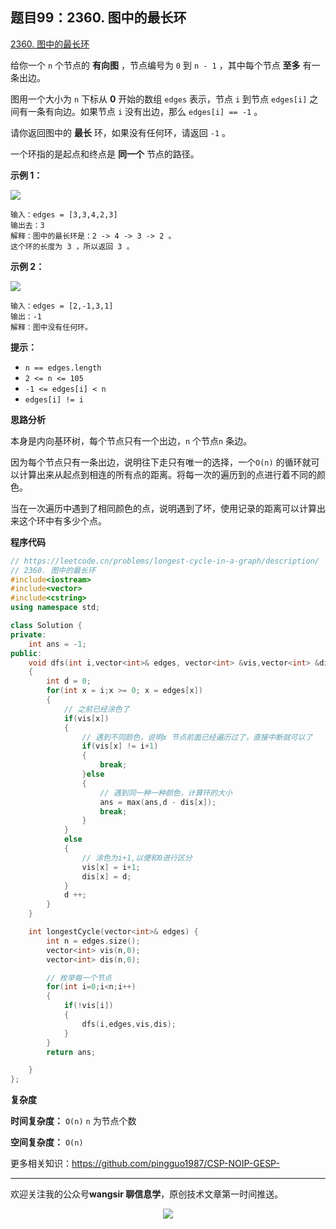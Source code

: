 ﻿## 题目99：2360. 图中的最长环

[2360. 图中的最长环](https://leetcode.cn/problems/longest-cycle-in-a-graph/)

给你一个 `n` 个节点的 **有向图** ，节点编号为 `0` 到 `n - 1` ，其中每个节点 **至多** 有一条出边。

图用一个大小为 `n` 下标从 **0** 开始的数组 `edges` 表示，节点 `i` 到节点 `edges[i]` 之间有一条有向边。如果节点 `i` 没有出边，那么 `edges[i] == -1` 。

请你返回图中的 **最长** 环，如果没有任何环，请返回 `-1` 。

一个环指的是起点和终点是 **同一个** 节点的路径。

 

**示例 1：**

<img src ="https://cdn.jsdelivr.net/gh/pingguo1987/CSP-NOIP-GESP-/image/pic/图论/图论_题目99：2360. 图中的最长环/graph4drawio-5.png" />

```
输入：edges = [3,3,4,2,3]
输出去：3
解释：图中的最长环是：2 -> 4 -> 3 -> 2 。
这个环的长度为 3 ，所以返回 3 。
```

**示例 2：**

<img src ="https://cdn.jsdelivr.net/gh/pingguo1987/CSP-NOIP-GESP-/image/pic/图论/图论_题目99：2360. 图中的最长环/graph4drawio-1.png" />

```
输入：edges = [2,-1,3,1]
输出：-1
解释：图中没有任何环。
```

 

**提示：**

- `n == edges.length`
- `2 <= n <= 105`
- `-1 <= edges[i] < n`
- `edges[i] != i`



**思路分析**

本身是内向基环树，每个节点只有一个出边，`n` 个节点`n` 条边。

因为每个节点只有一条出边，说明往下走只有唯一的选择，一个`O(n)` 的循环就可以计算出来从起点到相连的所有点的距离。将每一次的遍历到的点进行着不同的颜色。

当在一次遍历中遇到了相同颜色的点，说明遇到了坏，使用记录的距离可以计算出来这个环中有多少个点。

**程序代码**

```c++
// https://leetcode.cn/problems/longest-cycle-in-a-graph/description/
// 2360. 图中的最长环
#include<iostream>
#include<vector>
#include<cstring>
using namespace std;

class Solution {
private:
    int ans = -1;
public:
    void dfs(int i,vector<int>& edges, vector<int> &vis,vector<int> &dis)
    {
        int d = 0;
        for(int x = i;x >= 0; x = edges[x])
        {
            // 之前已经涂色了
            if(vis[x])
            {
                // 遇到不同颜色，说明x 节点前面已经遍历过了，直接中断就可以了
                if(vis[x] != i+1)
                {
                    break;
                }else
                {
                    // 遇到同一种一种颜色，计算环的大小
                    ans = max(ans,d - dis[x]);
                    break;
                }
            }
            else
            {
                // 涂色为i+1,以便和0进行区分
                vis[x] = i+1;
                dis[x] = d;
            }
            d ++;
        }
    }

    int longestCycle(vector<int>& edges) {
        int n = edges.size();
        vector<int> vis(n,0);
        vector<int> dis(n,0);

        // 枚举每一个节点
        for(int i=0;i<n;i++)
        {
            if(!vis[i])
            {
                dfs(i,edges,vis,dis);
            }
        }
        return ans;

    }
};
```

**复杂度**

**时间复杂度：** `O(n)`  `n` 为节点个数

**空间复杂度：** `O(n)` 

更多相关知识：https://github.com/pingguo1987/CSP-NOIP-GESP-

---

欢迎关注我的公众号**wangsir 聊信息学**，原创技术文章第一时间推送。

<center>
    <img src="https://cdn.jsdelivr.net/gh/pingguo1987/CSP-NOIP-GESP-/image/pic/公众号-扫码版.png">
</center>
